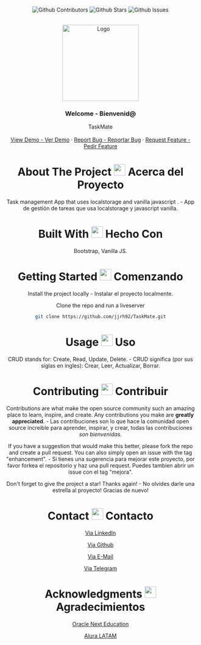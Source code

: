 <br />

<div align="center">

![Github Contributors](https://img.shields.io/github/contributors/jjrh92/TaskMate)
![Github Stars](https://img.shields.io/github/stars/jjrh92/TaskMate)
![Github Issues](https://img.shields.io/github/issues-raw/jjrh92/TaskMate)

<!-- PROJECT LOGO -->
<br />
<div align="center">
  <a href="https://github.com/jjrh92/TaskMate">
    <img src="https://upload.wikimedia.org/wikipedia/commons/thumb/3/3b/Eo_circle_green_checkmark.svg/1024px-Eo_circle_green_checkmark.svg.png" alt="Logo" width="200" height="200">
  </a>

<h3 align="center">Welcome - Bienvenid@</h3>

  <p align=center">
    TaskMate
    <br />
    <br />
    <a href="https://taskmate.julioreyes.dev/">View Demo - Ver Demo</a>
    ·
    <a href="https://github.com/jjrh92/TaskMate/issues">Report Bug - Reportar Bug</a>
    ·
    <a href="https://github.com/jjrh92/TaskMate/issues">Request Feature - Pedir Feature</a>
  </p>
</div>

<!-- ABOUT THE PROJECT -->

<h1 align="center"> 
About The Project <img src="https://media2.giphy.com/media/4ZrRpqbSaWoyZYRoCd/giphy.gif" width="30px"> Acerca del Proyecto
</h1>

Task management App that uses localstorage and vanilla javascript . - App de gestión de tareas que usa localstorage y javascript vanilla.

<h1 align="center"> 
Built With <img src="https://media0.giphy.com/media/uhQuegHFqkVYuFMXMQ/giphy.gif" width="30px"> Hecho Con
</h1>

Bootstrap, Vanilla JS.

<!-- GETTING STARTED -->
<h1 align="center"> 
Getting Started <img src="https://media1.giphy.com/media/QvpqIQAAl66EfoTJj8/giphy.gif" width="30px"> Comenzando
</h1>

Install the project locally - Instalar el proyecto localmente. 

Clone the repo and run a liveserver
   ```sh
   git clone https://github.com/jjrh92/TaskMate.git
   ```

<!-- USAGE EXAMPLES -->
<h1 align="center"> 
Usage <img src="https://media4.giphy.com/media/v1.Y2lkPTc5MGI3NjExN2lvcWx2Ynpia3BjYnk3Yzlvdmw1cnBjdHI3cm5uY3QzenM1enNibiZlcD12MV9pbnRlcm5hbF9naWZfYnlfaWQmY3Q9cw/igPDtkfSJZMFwE0LP8/giphy.gif" width="30px"> Uso
</h1>

CRUD stands for: Create, Read, Update, Delete. - CRUD significa (por sus siglas en ingles): Crear, Leer, Actualizar, Borrar. 

<!-- CONTRIBUTING -->
<h1 align="center"> 
Contributing <img src="https://media4.giphy.com/media/rkzUVAQe0zC52ActrJ/giphy.gif" width="30px"> Contribuir
</h1>

Contributions are what make the open source community such an amazing place to learn, inspire, and create. Any contributions you make are **greatly appreciated**. - Las contribuciones son lo que hace la comunidad open source increible para aprender, inspirar, y crear, todas las contribuciones *son bienvenidas*. 

If you have a suggestion that would make this better, please fork the repo and create a pull request. You can also simply open an issue with the tag "enhancement". - Si tienes una sugerencia para mejorar este proyecto, por favor forkea el repositorio y haz una pull request. Puedes tambien abrir un issue con el tag "mejora".

Don't forget to give the project a star! Thanks again! - No olvides darle una estrella al proyecto! Gracias de nuevo!

<!-- CONTACT -->
<h1 align="center"> 
Contact <img src="https://media3.giphy.com/media/dA9zmG7BCtbauczAQY/giphy.gif" width="30px"> Contacto
</h1>

[Via LinkedIn](https://linkedin.com/jjrh92)

[Via Github](https://github.com/jjrh92)

[Via E-Mail](mailto:contact@julioreyes.dev)

[Via Telegram](https://t.me/jjrh92)

<!-- ACKNOWLEDGMENTS -->
<h1 align="center"> 
Acknowledgments <img src="https://media1.giphy.com/media/v1.Y2lkPTc5MGI3NjExbXliemQ4NzVmdXRxc3FyM3RjN2F2NzQ5MmRwZnJxa2VrZDBncjhtbiZlcD12MV9pbnRlcm5hbF9naWZfYnlfaWQmY3Q9cw/sa5tk2gi3G1MSmy1vY/giphy.gif" width="30px"> Agradecimientos
</h1>

[Oracle Next Education](https://www.oracle.com/lad/education/oracle-next-education/)

[Alura LATAM](https://www.aluracursos.com/)
